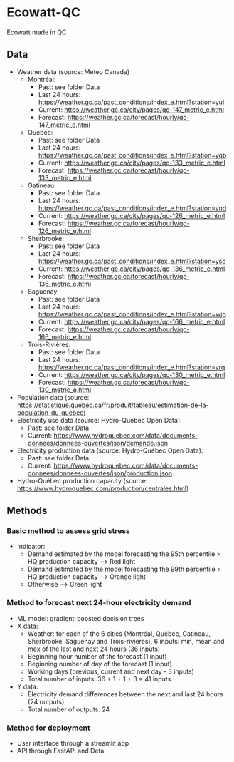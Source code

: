 # Ecowatt-QC
Ecowatt made in QC  

## Data    
- Weather data (source: Meteo Canada)  
    - Montréal:  
        - Past: see folder Data  
        - Last 24 hours: https://weather.gc.ca/past_conditions/index_e.html?station=yul  
        - Current: https://weather.gc.ca/city/pages/qc-147_metric_e.html  
        - Forecast: https://weather.gc.ca/forecast/hourly/qc-147_metric_e.html    
    - Québec:  
        - Past: see folder Data  
        - Last 24 hours: https://weather.gc.ca/past_conditions/index_e.html?station=yqb    
        - Current: https://weather.gc.ca/city/pages/qc-133_metric_e.html  
        - Forecast: https://weather.gc.ca/forecast/hourly/qc-133_metric_e.html      
    - Gatineau:  
        - Past: see folder Data  
        - Last 24 hours: https://weather.gc.ca/past_conditions/index_e.html?station=ynd    
        - Current: https://weather.gc.ca/city/pages/qc-126_metric_e.html  
        - Forecast: https://weather.gc.ca/forecast/hourly/qc-126_metric_e.html      
    - Sherbrooke:  
        - Past: see folder Data  
        - Last 24 hours: https://weather.gc.ca/past_conditions/index_e.html?station=ysc    
        - Current: https://weather.gc.ca/city/pages/qc-136_metric_e.html  
        - Forecast: https://weather.gc.ca/forecast/hourly/qc-136_metric_e.html      
    - Saguenay:  
        - Past: see folder Data  
        - Last 24 hours: https://weather.gc.ca/past_conditions/index_e.html?station=wjo    
        - Current: https://weather.gc.ca/city/pages/qc-166_metric_e.html  
        - Forecast: https://weather.gc.ca/forecast/hourly/qc-166_metric_e.html      
    - Trois-Rivières:  
        - Past: see folder Data  
        - Last 24 hours: https://weather.gc.ca/past_conditions/index_e.html?station=yrq    
        - Current: https://weather.gc.ca/city/pages/qc-130_metric_e.html  
        - Forecast: https://weather.gc.ca/forecast/hourly/qc-130_metric_e.html      
- Population data (source: https://statistique.quebec.ca/fr/produit/tableau/estimation-de-la-population-du-quebec)  
- Electricity use data (source: Hydro-Québec Open Data):  
    - Past: see folder Data    
    - Current: https://www.hydroquebec.com/data/documents-donnees/donnees-ouvertes/json/demande.json    
- Electricity production data (source: Hydro-Québec Open Data):  
    - Past: see folder Data  
    - Current: https://www.hydroquebec.com/data/documents-donnees/donnees-ouvertes/json/production.json  
- Hydro-Québec production capacity (source: https://www.hydroquebec.com/production/centrales.html)  

## Methods  
### Basic method to assess grid stress  
- Indicator:  
    - Demand estimated by the model forecasting the 95th percentile > HQ production capacity --> Red light  
    - Demand estimated by the model forecasting the 99th percentile > HQ production capacity --> Orange light  
    - Otherwise --> Green light  

### Method to forecast next 24-hour electricity demand  
- ML model: gradient-boosted decision trees  
- X data:  
    - Weather: for each of the 6 cities (Montréal, Québec, Gatineau, Sherbrooke, 
    Saguenay and Trois-rivières), 6 inputs: min, mean and max of the last and 
    next 24 hours (36 inputs)   
    - Beginning hour number of the forecast (1 input)  
    - Beginning number of day of the forecast (1 input)  
    - Working days (previous, current and next day - 3 inputs)  
    - Total number of inputs: 36 + 1 + 1 + 3 = 41 inputs  
- Y data:  
    - Electricity demand differences between the next and last 24 hours (24 outputs)  
    - Total number of outputs: 24  
### Method for deployment  
- User interface through a streamlit app  
- API through FastAPI and Deta  